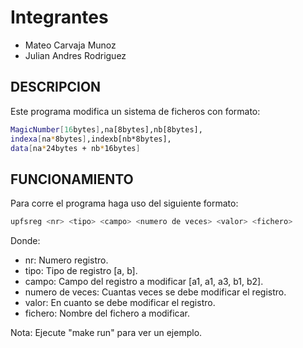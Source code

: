 Integrantes
=========

- Mateo Carvaja Munoz
- Julian Andres Rodriguez

DESCRIPCION
----

Este programa modifica un sistema de ficheros
con formato:

```sh
MagicNumber[16bytes],na[8bytes],nb[8bytes],
indexa[na*8bytes],indexb[nb*8bytes],
data[na*24bytes + nb*16bytes]
```

FUNCIONAMIENTO
-----------

Para corre el programa haga uso del siguiente
formato:

```sh
upfsreg <nr> <tipo> <campo> <numero de veces> <valor> <fichero>
```

Donde:

- nr: Numero registro.
- tipo: Tipo de registro [a, b].
- campo: Campo del registro a modificar [a1, a1, a3, b1, b2].
- numero de veces: Cuantas veces se debe modificar el registro.
- valor: En cuanto se debe modificar el registro.
- fichero: Nombre del fichero a modificar.

Nota: Ejecute "make run" para ver un ejemplo.